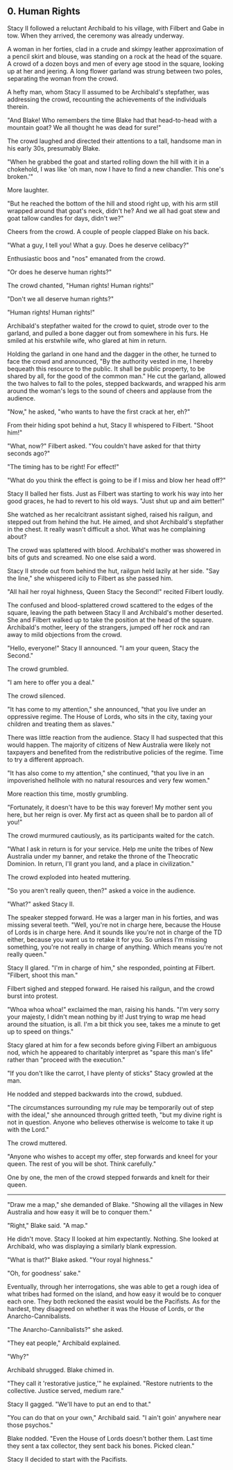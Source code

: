 ## 0. Human Rights

Stacy II followed a reluctant Archibald to his village, with Filbert and Gabe in tow. When they arrived, the ceremony was already underway.

A woman in her forties, clad in a crude and skimpy leather approximation of a pencil skirt and blouse, was standing on a rock at the head of the square. A crowd of a dozen boys and men of every age stood in the square, looking up at her and jeering. A long flower garland was strung between two poles, separating the woman from the crowd.

A hefty man, whom Stacy II assumed to be Archibald's stepfather, was addressing the crowd, recounting the achievements of the individuals therein.

"And Blake! Who remembers the time Blake had that head-to-head with a mountain goat? We all thought he was dead for sure!"

The crowd laughed and directed their attentions to a tall, handsome man in his early 30s, presumably Blake.

"When he grabbed the goat and started rolling down the hill with it in a chokehold, I was like 'oh man, now I have to find a new chandler. This one's broken.'"

More laughter.

"But he reached the bottom of the hill and stood right up, with his arm still wrapped around that goat's neck, didn't he? And we all had goat stew and goat tallow candles for days, didn't we?"

Cheers from the crowd. A couple of people clapped Blake on his back.

"What a guy, I tell you! What a guy. Does he deserve celibacy?"

Enthusiastic boos and "nos" emanated from the crowd.

"Or does he deserve human rights?"

The crowd chanted, "Human rights! Human rights!"

"Don't we all deserve human rights?"

"Human rights! Human rights!"

Archibald's stepfather waited for the crowd to quiet, strode over to the garland, and pulled a bone dagger out from somewhere in his furs. He smiled at his erstwhile wife, who glared at him in return.

Holding the garland in one hand and the dagger in the other, he turned to face the crowd and announced, "By the authority vested in me, I hereby bequeath this resource to the public. It shall be public property, to be shared by all, for the good of the common man." He cut the garland, allowed the two halves to fall to the poles, stepped backwards, and wrapped his arm around the woman's legs to the sound of cheers and applause from the audience.

"Now," he asked, "who wants to have the first crack at her, eh?"

From their hiding spot behind a hut, Stacy II whispered to Filbert. "Shoot him!"

"What, now?" Filbert asked. "You couldn't have asked for that thirty seconds ago?"

"The timing has to be right! For effect!"

"What do you think the effect is going to be if I miss and blow her head off?"

Stacy II balled her fists. Just as Filbert was starting to work his way into her good graces, he had to revert to his old ways. "Just shut up and aim better!"

She watched as her recalcitrant assistant sighed, raised his railgun, and stepped out from hehind the hut. He aimed, and shot Archibald's stepfather in the chest. It really wasn't difficult a shot. What was he complaining about?

The crowd was splattered with blood. Archibald's mother was showered in bits of guts and screamed. No one else said a word.

Stacy II strode out from behind the hut, railgun held lazily at her side. "Say the line," she whispered icily to Filbert as she passed him.

"All hail her royal highness, Queen Stacy the Second!" recited Filbert loudly.

The confused and blood-splattered crowd scattered to the edges of the square, leaving the path between Stacy II and Archibald's mother deserted. She and Filbert walked up to take the position at the head of the square. Archibald's mother, leery of the strangers, jumped off her rock and ran away to mild objections from the crowd.

"Hello, everyone!" Stacy II announced. "I am your queen, Stacy the Second."

The crowd grumbled.

"I am here to offer you a deal."

The crowd silenced.

"It has come to my attention," she announced, "that you live under an oppressive regime. The House of Lords, who sits in the city, taxing your children and treating them as slaves."

There was little reaction from the audience. Stacy II had suspected that this would happen. The majority of citizens of New Australia were likely not taxpayers and benefited from the redistributive policies of the regime. Time to try a different approach.

"It has also come to my attention," she continued, "that you live in an impoverished hellhole with no natural resources and very few women."

More reaction this time, mostly grumbling.

"Fortunately, it doesn't have to be this way forever! My mother sent you here, but her reign is over. My first act as queen shall be to pardon all of you!"

The crowd murmured cautiously, as its participants waited for the catch.

"What I ask in return is for your service. Help me unite the tribes of New Australia under my banner, and retake the throne of the Theocratic Dominion. In return, I'll grant you land, and a place in civilization."

The crowd exploded into heated muttering.

"So you aren't really queen, then?" asked a voice in the audience.

"What?" asked Stacy II.

The speaker stepped forward. He was a larger man in his forties, and was missing several teeth. "Well, you're not in charge here, because the House of Lords is in charge here. And it sounds like you're not in charge of the TD either, because you want us to retake it for you. So unless I'm missing something, you're not really in charge of anything. Which means you're not really queen."

Stacy II glared. "I'm in charge of him," she responded, pointing at Filbert. "Filbert, shoot this man."

Filbert sighed and stepped forward. He raised his railgun, and the crowd burst into protest.

"Whoa whoa whoa!" exclaimed the man, raising his hands. "I'm very sorry your majesty, I didn't mean nothing by it! Just trying to wrap me head around the situation, is all. I'm a bit thick you see, takes me a minute to get up to speed on things."

Stacy glared at him for a few seconds before giving Filbert an ambiguous nod, which he appeared to charitably interpret as "spare this man's life" rather than "proceed with the execution."

"If you don't like the carrot, I have plenty of sticks" Stacy growled at the man.

He nodded and stepped backwards into the crowd, subdued.

"The circumstances surrounding my rule may be temporarily out of step with the ideal," she announced through gritted teeth, "but my divine right is not in question. Anyone who believes otherwise is welcome to take it up with the Lord."

The crowd muttered.

"Anyone who wishes to accept my offer, step forwards and kneel for your queen. The rest of you will be shot. Think carefully."

One by one, the men of the crowd stepped forwards and knelt for their queen.

---

"Draw me a map," she demanded of Blake. "Showing all the villages in New Australia and how easy it will be to conquer them."

"Right," Blake said. "A map."

He didn't move. Stacy II looked at him expectantly. Nothing. She looked at Archibald, who was displaying a similarly blank expression.

"What is that?" Blake asked. "Your royal highness."

"Oh, for goodness' sake."

Eventually, through her interrogations, she was able to get a rough idea of what tribes had formed on the island, and how easy it would be to conquer each one. They both reckoned the easist would be the Pacifists. As for the hardest, they disagreed on whether it was the House of Lords, or the Anarcho-Cannibalists.

"The Anarcho-Cannibalists?" she asked.

"They eat people," Archibald explained.

"Why?"

Archibald shrugged. Blake chimed in.

"They call it 'restorative justice,'" he explained. "Restore nutrients to the collective. Justice served, medium rare."

Stacy II gagged. "We'll have to put an end to that."

"You can do that on your own," Archibald said. "I ain't goin' anywhere near those psychos."

Blake nodded. "Even the House of Lords doesn't bother them. Last time they sent a tax collector, they sent back his bones. Picked clean."

Stacy II decided to start with the Pacifists.
